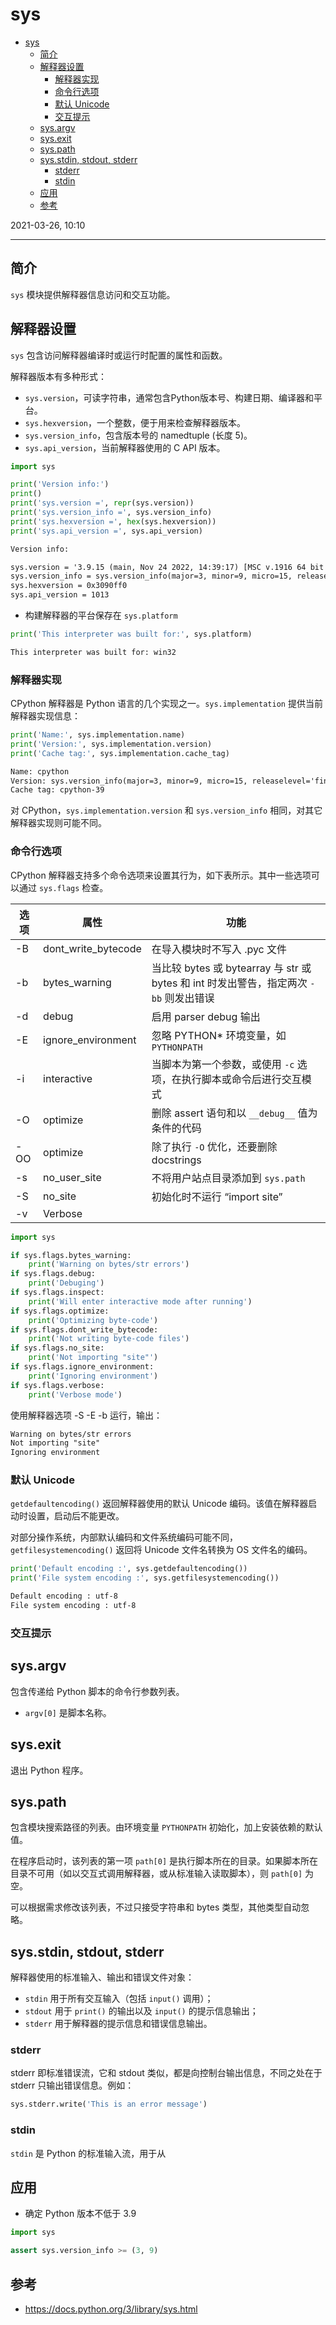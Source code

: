 # sys

- [sys](#sys)
  - [简介](#简介)
  - [解释器设置](#解释器设置)
    - [解释器实现](#解释器实现)
    - [命令行选项](#命令行选项)
    - [默认 Unicode](#默认-unicode)
    - [交互提示](#交互提示)
  - [sys.argv](#sysargv)
  - [sys.exit](#sysexit)
  - [sys.path](#syspath)
  - [sys.stdin, stdout, stderr](#sysstdin-stdout-stderr)
    - [stderr](#stderr)
    - [stdin](#stdin)
  - [应用](#应用)
  - [参考](#参考)

2021-03-26, 10:10
***

## 简介

`sys` 模块提供解释器信息访问和交互功能。

## 解释器设置

`sys` 包含访问解释器编译时或运行时配置的属性和函数。

解释器版本有多种形式：

- `sys.version`，可读字符串，通常包含Python版本号、构建日期、编译器和平台。
- `sys.hexversion`，一个整数，便于用来检查解释器版本。
- `sys.version_info`，包含版本号的 namedtuple (长度 5)。
- `sys.api_version`，当前解释器使用的 C API 版本。

```python
import sys

print('Version info:')
print()
print('sys.version =', repr(sys.version))
print('sys.version_info =', sys.version_info)
print('sys.hexversion =', hex(sys.hexversion))
print('sys.api_version =', sys.api_version)
```

```txt
Version info:

sys.version = '3.9.15 (main, Nov 24 2022, 14:39:17) [MSC v.1916 64 bit (AMD64)]'
sys.version_info = sys.version_info(major=3, minor=9, micro=15, releaselevel='final', serial=0)
sys.hexversion = 0x3090ff0
sys.api_version = 1013
```

- 构建解释器的平台保存在 `sys.platform`

```python
print('This interpreter was built for:', sys.platform)
```

```txt
This interpreter was built for: win32
```

### 解释器实现

CPython 解释器是 Python 语言的几个实现之一。`sys.implementation` 提供当前解释器实现信息：

```python
print('Name:', sys.implementation.name)
print('Version:', sys.implementation.version)
print('Cache tag:', sys.implementation.cache_tag)
```

```txt
Name: cpython
Version: sys.version_info(major=3, minor=9, micro=15, releaselevel='final', serial=0)
Cache tag: cpython-39
```

对 CPython，`sys.implementation.version` 和 `sys.version_info` 相同，对其它解释器实现则可能不同。

### 命令行选项

CPython 解释器支持多个命令选项来设置其行为，如下表所示。其中一些选项可以通过 `sys.flags` 检查。

|选项|属性|功能|
|---|---|---|
|-B|dont_write_bytecode|在导入模块时不写入 .pyc 文件|
|-b|bytes_warning|当比较 bytes 或 bytearray 与 str 或 bytes 和 int 时发出警告，指定两次 `-bb` 则发出错误|
|-d|debug|启用 parser debug 输出|
|-E|ignore_environment|忽略 PYTHON* 环境变量，如 `PYTHONPATH`|
|-i|interactive|当脚本为第一个参数，或使用 `-c` 选项，在执行脚本或命令后进行交互模式|
|-O|optimize|删除 assert 语句和以 `__debug__` 值为条件的代码|
|-OO|optimize|除了执行 `-O` 优化，还要删除 docstrings|
|-s|no_user_site|不将用户站点目录添加到 `sys.path`|
|-S|no_site|初始化时不运行 “import site”|
|-v|Verbose||

```python
import sys

if sys.flags.bytes_warning:
    print('Warning on bytes/str errors')
if sys.flags.debug:
    print('Debuging')
if sys.flags.inspect:
    print('Will enter interactive mode after running')
if sys.flags.optimize:
    print('Optimizing byte-code')
if sys.flags.dont_write_bytecode:
    print('Not writing byte-code files')
if sys.flags.no_site:
    print('Not importing "site"')
if sys.flags.ignore_environment:
    print('Ignoring environment')
if sys.flags.verbose:
    print('Verbose mode')
```

使用解释器选项 -S -E -b 运行，输出：

```txt
Warning on bytes/str errors
Not importing "site"
Ignoring environment
```

### 默认 Unicode

`getdefaultencoding()` 返回解释器使用的默认 Unicode 编码。该值在解释器启动时设置，启动后不能更改。

对部分操作系统，内部默认编码和文件系统编码可能不同，`getfilesystemencoding()` 返回将 Unicode 文件名转换为 OS 文件名的编码。

```python
print('Default encoding :', sys.getdefaultencoding())
print('File system encoding :', sys.getfilesystemencoding())
```

```txt
Default encoding : utf-8
File system encoding : utf-8
```

### 交互提示



## sys.argv

包含传递给 Python 脚本的命令行参数列表。

- `argv[0]` 是脚本名称。

## sys.exit

退出 Python 程序。

## sys.path

包含模块搜索路径的列表。由环境变量 `PYTHONPATH` 初始化，加上安装依赖的默认值。

在程序启动时，该列表的第一项 `path[0]` 是执行脚本所在的目录。如果脚本所在目录不可用（如以交互式调用解释器，或从标准输入读取脚本），则 `path[0]` 为空。

可以根据需求修改该列表，不过只接受字符串和 bytes 类型，其他类型自动忽略。


## sys.stdin, stdout, stderr

解释器使用的标准输入、输出和错误文件对象：

- `stdin` 用于所有交互输入（包括 `input()` 调用）；
- `stdout` 用于 `print()` 的输出以及 `input()` 的提示信息输出；
- `stderr` 用于解释器的提示信息和错误信息输出。

### stderr

stderr 即标准错误流，它和 stdout 类似，都是向控制台输出信息，不同之处在于 stderr 只输出错误信息。例如：

```py
sys.stderr.write('This is an error message')
```

### stdin

`stdin` 是 Python 的标准输入流，用于从


## 应用

- 确定 Python 版本不低于 3.9

```python
import sys

assert sys.version_info >= (3, 9)
```

## 参考

- https://docs.python.org/3/library/sys.html
